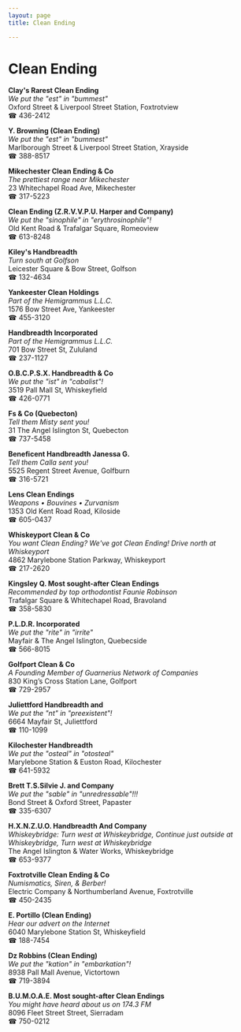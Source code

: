 ```yaml
---
layout: page 
title: Clean Ending

---
```



# Clean Ending


 **Clay's Rarest Clean Ending**  
_We put the "est" in "bummest"_  
Oxford Street & Liverpool Street Station, Foxtrotview  
☎ 436-2412

**Y. Browning (Clean Ending)**  
_We put the "est" in "bummest"_  
Marlborough Street & Liverpool Street Station, Xrayside  
☎ 388-8517

**Mikechester Clean Ending & Co**  
_The prettiest range near Mikechester_  
23 Whitechapel Road Ave, Mikechester  
☎ 317-5223

**Clean Ending (Z.R.V.V.P.U. Harper and Company)**  
_We put the "sinophile" in "erythrosinophile"!_  
Old Kent Road & Trafalgar Square, Romeoview  
☎ 613-8248

**Kiley's Handbreadth**  
_Turn south at Golfson_  
Leicester Square & Bow Street, Golfson  
☎ 132-4634

**Yankeester Clean Holdings**  
_Part of the Hemigrammus L.L.C._  
1576 Bow Street Ave, Yankeester  
☎ 455-3120

**Handbreadth Incorporated**  
_Part of the Hemigrammus L.L.C._  
701 Bow Street St, Zululand  
☎ 237-1127

**O.B.C.P.S.X. Handbreadth & Co**  
_We put the "ist" in "cabalist"!_  
3519 Pall Mall St, Whiskeyfield  
☎ 426-0771

**Fs & Co (Quebecton)**  
_Tell them Misty sent you!_  
31 The Angel Islington St, Quebecton  
☎ 737-5458

**Beneficent Handbreadth Janessa G.**  
_Tell them Calla sent you!_  
5525 Regent Street Avenue, Golfburn  
☎ 316-5721

**Lens Clean Endings**  
_Weapons • Bouvines • Zurvanism_  
1353 Old Kent Road Road, Kiloside  
☎ 605-0437

**Whiskeyport Clean & Co**  
_You want Clean Ending? We've got Clean Ending! 
Drive north at Whiskeyport_  
4862 Marylebone Station Parkway, Whiskeyport  
☎ 217-2620

**Kingsley Q. Most sought-after Clean Endings**  
_Recommended by top orthodontist Faunie Robinson_  
Trafalgar Square & Whitechapel Road, Bravoland  
☎ 358-5830

**P.L.D.R. Incorporated**  
_We put the "rite" in "irrite"_  
Mayfair & The Angel Islington, Quebecside  
☎ 566-8015

**Golfport Clean & Co**  
_A Founding Member of Guarnerius Network of Companies_  
830 King’s Cross Station Lane, Golfport  
☎ 729-2957

**Juliettford Handbreadth and**  
_We put the "nt" in "preexistent"!_  
6664 Mayfair St, Juliettford  
☎ 110-1099

**Kilochester Handbreadth**  
_We put the "osteal" in "otosteal"_  
Marylebone Station & Euston Road, Kilochester  
☎ 641-5932

**Brett T.S.Silvie J. and Company**  
_We put the "sable" in "unredressable"!!!_  
Bond Street & Oxford Street, Papaster  
☎ 335-6307

**H.X.N.Z.U.O. Handbreadth And Company**  
_Whiskeybridge: Turn west at Whiskeybridge, Continue just outside at Whiskeybridge, Turn west at Whiskeybridge_  
The Angel Islington & Water Works, Whiskeybridge  
☎ 653-9377

**Foxtrotville Clean Ending & Co**  
_Numismatics, Siren, & Berber!_  
Electric Company & Northumberland Avenue, Foxtrotville  
☎ 450-2435

**E. Portillo (Clean Ending)**  
_Hear our advert on the Internet_  
6040 Marylebone Station St, Whiskeyfield  
☎ 188-7454

**Dz Robbins (Clean Ending)**  
_We put the "kation" in "embarkation"!_  
8938 Pall Mall Avenue, Victortown  
☎ 719-3894

**B.U.M.O.A.E. Most sought-after Clean Endings**  
_You might have heard about us on 174.3 FM_  
8096 Fleet Street Street, Sierradam  
☎ 750-0212

